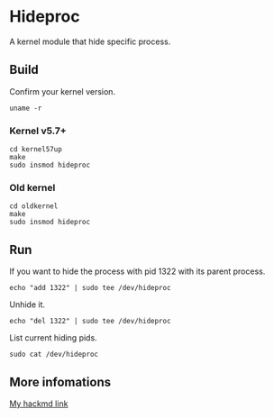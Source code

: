 # Hideproc

A kernel module that hide specific process.

## Build

Confirm your kernel version.

```shell
uname -r
```

### Kernel v5.7+

```shell
cd kernel57up
make
sudo insmod hideproc
```

### Old kernel

```shell
cd oldkernel
make
sudo insmod hideproc
```

## Run

If you want to hide the process with pid 1322 with its parent process.

```shell
echo "add 1322" | sudo tee /dev/hideproc
```

Unhide it.

```shell
echo "del 1322" | sudo tee /dev/hideproc
```

List current hiding pids.

```shell
sudo cat /dev/hideproc
```

## More infomations

[My hackmd link](https://hackmd.io/@Zeng/hideproc)
